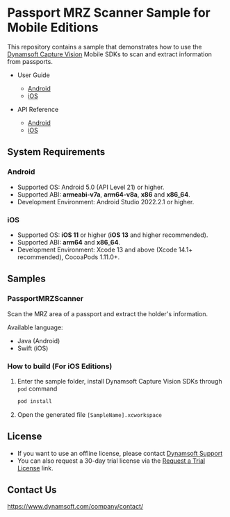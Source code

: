 # Passport MRZ Scanner Sample for Mobile Editions

This repository contains a sample that demonstrates how to use the [Dynamsoft Capture Vision](https://www.dynamsoft.com/capture-vision/docs/core/introduction/) Mobile SDKs to scan and extract information from passports.

- User Guide
  - [Android](https://www.dynamsoft.com/capture-vision/docs/mobile/programming/android/user-guide/passport.html)
  - [iOS](https://www.dynamsoft.com/capture-vision/docs/mobile/programming/ios/user-guide/passport.html)

- API Reference
  - [Android](https://www.dynamsoft.com/capture-vision/docs/mobile/programming/android/api-reference/)
  - [iOS](https://www.dynamsoft.com/capture-vision/docs/mobile/programming/ios/api-reference/)

## System Requirements

### Android

- Supported OS: Android 5.0 (API Level 21) or higher.
- Supported ABI: **armeabi-v7a**, **arm64-v8a**, **x86** and **x86_64**.
- Development Environment: Android Studio 2022.2.1 or higher.

### iOS

- Supported OS: **iOS 11** or higher (**iOS 13** and higher recommended).
- Supported ABI: **arm64** and **x86_64**.
- Development Environment: Xcode 13 and above (Xcode 14.1+ recommended), CocoaPods 1.11.0+.

## Samples

### PassportMRZScanner

Scan the MRZ area of a passport and extract the holder's information.

Available language:

- Java (Android)
- Swift (iOS)

### How to build (For iOS Editions)

1. Enter the sample folder, install Dynamsoft Capture Vision SDKs through `pod` command

    ```bash
    pod install
    ```

2. Open the generated file `[SampleName].xcworkspace`

## License

- If you want to use an offline license, please contact [Dynamsoft Support](https://www.dynamsoft.com/company/contact/)
- You can also request a 30-day trial license via the [Request a Trial License](https://www.dynamsoft.com/customer/license/trialLicense?product=cvs&utm_source=github&package=mobile) link.

## Contact Us

https://www.dynamsoft.com/company/contact/
